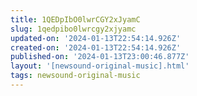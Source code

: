 ```yaml
---
title: 1QEDpIbO0lwrCGY2xJyamC
slug: 1qedpibo0lwrcgy2xjyamc
updated-on: '2024-01-13T22:54:14.926Z'
created-on: '2024-01-13T22:54:14.926Z'
published-on: '2024-01-13T23:00:46.877Z'
layout: '[newsound-original-music].html'
tags: newsound-original-music
---
```



